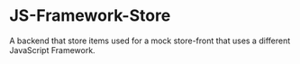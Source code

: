 # JS-Framework-Store

A backend that store items used for a  mock store-front that uses a different JavaScript Framework. 
